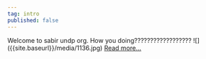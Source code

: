 ```yaml
---
tag: intro
published: false
---
```

<p class='intro'>Welcome to sabir undp org. How you doing??????????????????
  ![]({{site.baseurl}}/media/1136.jpg)
  <a href = '#about/open'>Read more...</a></p>
